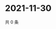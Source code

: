 # 2021-11-30

共 0 条

<!-- BEGIN WEIBO -->
<!-- 最后更新时间 Tue Nov 30 2021 16:15:03 GMT+0800 (China Standard Time) -->

<!-- END WEIBO -->
